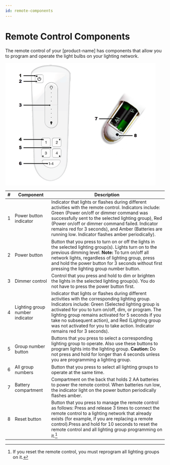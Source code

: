 ```yaml
---
id: remote-components
---
```


# Remote Control Components

The remote control of your [product-name] has components that allow you to program and operate the light bulbs on your lighting network.

![Front and back of remote control](../images/remote-control-callouts.png "Front and back of remote control")

|\#|Component|Description|
|--|---------|-----------|
|1|Power button indicator|Indicator that lights or flashes during different activities with the remote control. Indicators include: Green (Power on/off or dimmer command was successfully sent to the selected lighting group), Red (Power on/off or dimmer command failed. Indicator remains red for 3 seconds), and Amber (Batteries are running low. Indicator flashes amber periodically).|
|2|Power button|Button that you press to turn on or off the lights in the selected lighting group\(s\). Lights turn on to the previous dimming level. **Note:** To turn on/off all network lights, regardless of lighting group, press and hold the power button for 3 seconds without first pressing the lighting group number button.|
|3|Dimmer control|Control that you press and hold to dim or brighten the lights in the selected lighting group\(s\). You do not have to press the power button first.|
|4|Lighting group number indicator|Indicator that lights or flashes during different activities with the corresponding lighting group. Indicators include: Green (Selected lighting group is activated for you to turn on/off, dim, or program. The lighting group remains activated for 5 seconds if you take no subsequent action), and Red (Lighting group was not activated for you to take action. Indicator remains red for 3 seconds).|
|5|Group number button|Buttons that you press to select a corresponding lighting group to operate. Also use these buttons to program lights into the lighting group. **Caution:** Do not press and hold for longer than 4 seconds unless you are programming a lighting group.|
|6|All group numbers|Button that you press to select all lighting groups to operate at the same time.|
|7|Battery compartment|Compartment on the back that holds 2 AA batteries to power the remote control. When batteries run low, the indicator light on the power button periodically flashes amber.|
|8|Reset button|Button that you press to manage the remote control as follows: Press and release 3 times to connect the remote control to a lighting network that already exists \(for example, if you are replacing a remote control\).Press and hold for 10 seconds to reset the remote control and all lighting group programming on it.[^1]|

[^1]: If you reset the remote control, you must reprogram all lighting groups on it.
